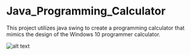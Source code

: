 # Java_Programming_Calculator
This project utilizes java swing to create a programming calculator that mimics the design of the Windows 10 programmer calculator.

![alt text](https://github.com/NoahSims/Java_Programming_Calculator/blob/master/src/Images/ChatbotWeatherExample.PNG "Calculator Program")
